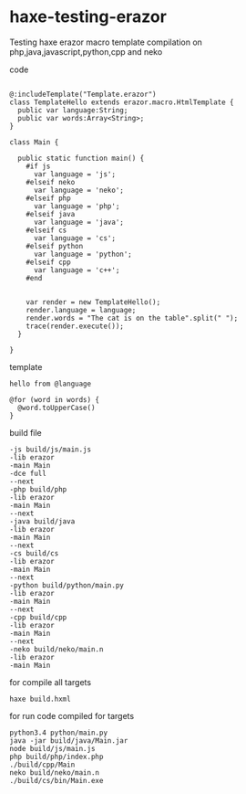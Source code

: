 # haxe-testing-erazor
Testing haxe erazor macro template compilation on php,java,javascript,python,cpp and neko

code 

```

@:includeTemplate("Template.erazor")
class TemplateHello extends erazor.macro.HtmlTemplate {
  public var language:String;
  public var words:Array<String>;
}

class Main {

  public static function main() {
    #if js
      var language = 'js';
    #elseif neko
      var language = 'neko';
    #elseif php
      var language = 'php';
    #elseif java
      var language = 'java';
    #elseif cs
      var language = 'cs';      
    #elseif python
      var language = 'python';
    #elseif cpp
      var language = 'c++';
    #end


    var render = new TemplateHello();
    render.language = language;
    render.words = "The cat is on the table".split(" ");
    trace(render.execute());
  }

}

```

template 
```
hello from @language

@for (word in words) {
  @word.toUpperCase()
}

```

build file 
```
-js build/js/main.js
-lib erazor
-main Main
-dce full
--next
-php build/php
-lib erazor
-main Main
--next
-java build/java
-lib erazor
-main Main
--next
-cs build/cs
-lib erazor
-main Main
--next
-python build/python/main.py
-lib erazor
-main Main
--next
-cpp build/cpp
-lib erazor
-main Main
--next
-neko build/neko/main.n
-lib erazor
-main Main

```

for compile all targets
```
haxe build.hxml
```

for run code compiled for targets 
```
python3.4 python/main.py
java -jar build/java/Main.jar
node build/js/main.js 
php build/php/index.php 
./build/cpp/Main
neko build/neko/main.n 
./build/cs/bin/Main.exe
```

